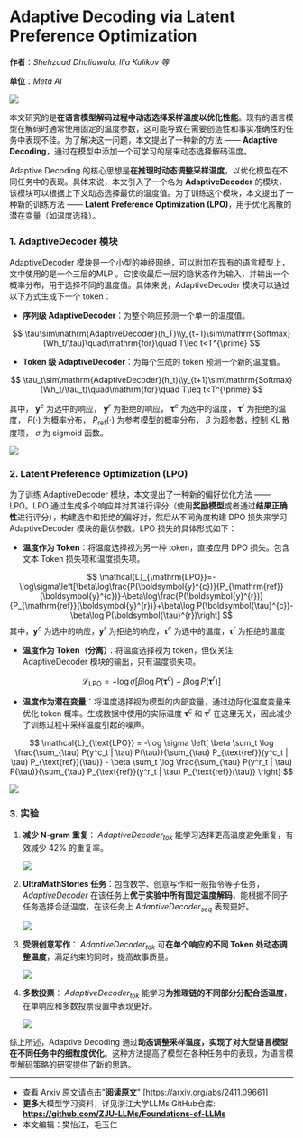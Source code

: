 # Adaptive Decoding via Latent Preference Optimization

**作者**：*Shehzaad Dhuliawala, Ilia Kulikov 等*

**单位**：*Meta AI*

![](https://fastly.jsdelivr.net/gh/bucketio/img14@main/2024/11/24/1732445635647-db5c8266-c4ff-4cce-8c66-47b1fb898fd1.png)



本文研究的是**在语言模型解码过程中动态选择采样温度以优化性能**。现有的语言模型在解码时通常使用固定的温度参数，这可能导致在需要创造性和事实准确性的任务中表现不佳。为了解决这一问题，本文提出了一种新的方法 —— **Adaptive Decoding**，通过在模型中添加一个可学习的层来动态选择解码温度。

Adaptive Decoding 的核心思想是**在推理时动态调整采样温度**，以优化模型在不同任务中的表现。具体来说，本文引入了一个名为 **AdaptiveDecoder** 的模块，该模块可以根据上下文动态选择最优的温度值。为了训练这个模块，本文提出了一种新的训练方法 —— **Latent Preference Optimization (LPO)**，用于优化离散的潜在变量（如温度选择）。



### 1. AdaptiveDecoder 模块

AdaptiveDecoder 模块是一个小型的神经网络，可以附加在现有的语言模型上，文中使用的是一个三层的MLP 。它接收最后一层的隐状态作为输入，并输出一个概率分布，用于选择不同的温度值。具体来说，AdaptiveDecoder 模块可以通过以下方式生成下一个 token：

- **序列级 AdaptiveDecoder**：为整个响应预测一个单一的温度值。
  
$$
\tau\sim\mathrm{AdaptiveDecoder}(h_T)\\y_{t+1}\sim\mathrm{Softmax}(Wh_t/\tau)\quad\mathrm{for}\quad T\leq t<T^{\prime}
$$

- **Token 级 AdaptiveDecoder**：为每个生成的 token 预测一个新的温度值。

$$
\tau_t\sim\mathrm{AdaptiveDecoder}(h_t)\\y_{t+1}\sim\mathrm{Softmax}(Wh_t/\tau_t)\quad\mathrm{for}\quad T\leq t<T^{\prime}
$$

其中， $\boldsymbol{y}^c$ 为选中的响应， $\boldsymbol{y}^r$ 为拒绝的响应， $\boldsymbol{\tau}^c$ 为选中的温度， $\boldsymbol{\tau}^r$ 为拒绝的温度， $P(\cdot)$ 为概率分布， $P_{\text{ref}}(\cdot)$ 为参考模型的概率分布， $\beta$ 为超参数，控制 KL 散度项， $\sigma$ 为 sigmoid 函数。

![](https://fastly.jsdelivr.net/gh/bucketio/img3@main/2024/11/24/1732445779634-ee1fb81e-7fff-4fc4-9bd6-e4f64e2e29d3.png)


### 2. Latent Preference Optimization (LPO)

为了训练 AdaptiveDecoder 模块，本文提出了一种新的偏好优化方法 —— LPO。LPO 通过生成多个响应并对其进行评分（使用**奖励模型**或者通过**结果正确性**进行评分），构建选中和拒绝的偏好对，然后从不同角度构建 DPO 损失来学习 AdaptiveDecoder 模块的最优参数。LPO 损失的具体形式如下：

- **温度作为 Token**：将温度选择视为另一种 token，直接应用 DPO 损失。包含文本 Token 损失项和温度损失项。

$$
\mathcal{L}_{\mathrm{LPO}}=-\log\sigma\left[\beta\log\frac{P(\boldsymbol{y}^{c})}{P_{\mathrm{ref}}(\boldsymbol{y}^{c})}-\beta\log\frac{P(\boldsymbol{y}^{r})}{P_{\mathrm{ref}}(\boldsymbol{y}^{r})}+\beta\log P(\boldsymbol{\tau}^{c})-\beta\log P(\boldsymbol{\tau}^{r})\right]
$$
  其中，$\boldsymbol{y}^c$ 为选中的响应，$\boldsymbol{y}^r$ 为拒绝的响应，$\boldsymbol{\tau}^c$ 为选中的温度，$\boldsymbol{\tau}^r$ 为拒绝的温度

- **温度作为 Token（分离）**：将温度选择视为 token，但仅关注 AdaptiveDecoder 模块的输出，只有温度损失项。

$$
\mathcal{L}_{\text{LPO}} = -\log \sigma \left[ \beta \log P(\boldsymbol{\tau}^c) - \beta \log P(\boldsymbol{\tau}^r) \right]
$$

- **温度作为潜在变量**：将温度选择视为模型的内部变量，通过边际化温度变量来优化 token 概率。生成数据中使用的实际温度 $\boldsymbol{\tau}^c$ 和 $\boldsymbol{\tau}^r$ 在这里无关，因此减少了训练过程中采样温度引起的噪声。

$$
\mathcal{L}_{\text{LPO}} = -\log \sigma \left[ \beta \sum_t \log \frac{\sum_{\tau} P(y^c_t | \tau) P(\tau)}{\sum_{\tau} P_{\text{ref}}(y^c_t | \tau) P_{\text{ref}}(\tau)} - \beta \sum_t \log \frac{\sum_{\tau} P(y^r_t | \tau) P(\tau)}{\sum_{\tau} P_{\text{ref}}(y^r_t | \tau) P_{\text{ref}}(\tau)} \right]
$$

![](https://fastly.jsdelivr.net/gh/bucketio/img4@main/2024/11/24/1732445831312-209767f6-36a5-46fd-87b1-3657c5a3ff76.png)


### 3. 实验

1. **减少 N-gram 重复**：  $AdaptiveDecoder_{tok}$ 能学习选择更高温度避免重复，有效减少 42% 的重复率。

   ![](https://fastly.jsdelivr.net/gh/bucketio/img17@main/2024/11/24/1732445868063-e66e61e0-9f39-44be-9803-305ab55ee8a5.png)

2. **UltraMathStories 任务**：包含数学、创意写作和一般指令等子任务， $AdaptiveDecoder$ 在该任务上**优于实验中所有固定温度解码**，能根据不同子任务选择合适温度，在该任务上 $AdaptiveDecoder_{seq}$ 表现更好。

   ![](https://fastly.jsdelivr.net/gh/bucketio/img6@main/2024/11/24/1732445886073-8c8d70c9-6ab4-4f9e-96eb-4c808615cbda.png)

3. **受限创意写作**： $AdaptiveDecoder_{tok}$ 可**在单个响应的不同 Token 处动态调整温度**，满足约束的同时，提高故事质量。

   ![](https://fastly.jsdelivr.net/gh/bucketio/img15@main/2024/11/24/1732445906806-41c2d467-4587-4391-9dc0-bad22a9ef250.png)

4. **多数投票**： $AdaptiveDecoder_{tok}$ 能学习**为推理链的不同部分分配合适温度**，在单响应和多数投票设置中表现更好。

   ![](https://fastly.jsdelivr.net/gh/bucketio/img6@main/2024/11/24/1732445929602-c8dae492-71e2-4df3-8e93-363b2d1915b7.png)

综上所述，Adaptive Decoding 通过**动态调整采样温度，实现了对大型语言模型在不同任务中的细粒度优化**。这种方法提高了模型在各种任务中的表现，为语言模型解码策略的研究提供了新的思路。

---

- 查看 Arxiv 原文请点击"**阅读原文**" [https://arxiv.org/abs/2411.09661]
- **更多**大模型学习资料，详见浙江大学LLMs GitHub仓库: 
  **https://github.com/ZJU-LLMs/Foundations-of-LLMs**
- 本文编辑：樊怡江，毛玉仁
